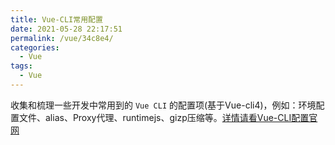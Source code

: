 ```yaml
---
title: Vue-CLI常用配置
date: 2021-05-28 22:17:51
permalink: /vue/34c8e4/
categories:
  - Vue
tags:
  - Vue
---
```


收集和梳理一些开发中常用到的 `Vue CLI` 的配置项(基于Vue-cli4)，例如：环境配置文件、alias、Proxy代理、runtimejs、gizp压缩等。[详情请看Vue-CLI配置官网](https://cli.vuejs.org/zh/config/#vue-config-js)

<!-- more -->